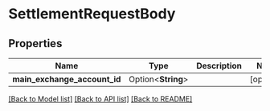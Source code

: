 # SettlementRequestBody

## Properties

Name | Type | Description | Notes
------------ | ------------- | ------------- | -------------
**main_exchange_account_id** | Option<**String**> |  | [optional]

[[Back to Model list]](../README.md#documentation-for-models) [[Back to API list]](../README.md#documentation-for-api-endpoints) [[Back to README]](../README.md)


